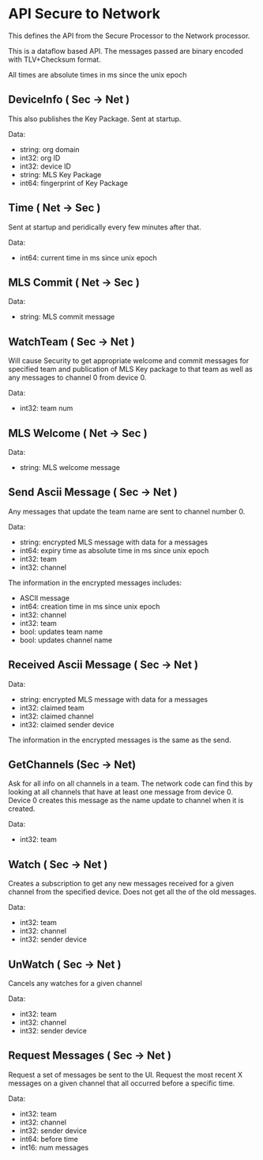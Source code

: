 # API Secure to Network

This defines the API from the Secure Processor to the Network processor.

This is a dataflow based API. The messages passed are binary encoded with TLV+Checksum format.

All times are absolute times in ms since the unix epoch


## DeviceInfo ( Sec -> Net )

This also publishes the Key Package. Sent at startup. 

Data:
* string: org domain
* int32: org ID
* int32: device ID
* string: MLS Key Package 
* int64: fingerprint of Key Package 

## Time ( Net -> Sec )

Sent at startup and peridically every few minutes after that. 

Data:
* int64: current time in ms since unix epoch


## MLS Commit ( Net -> Sec ) 

Data: 
* string:  MLS commit message 

## WatchTeam ( Sec -> Net ) 

Will cause Security to get appropriate welcome and commit messages for
specified team and publication of MLS Key package to that team as well
as any messages to channel 0 from device 0. 

Data: 
* int32: team num 


## MLS Welcome ( Net -> Sec ) 

Data: 
* string:  MLS welcome message 


## Send Ascii Message ( Sec -> Net )

Any messages that update the  team name are sent to channel
number 0. 

Data:
* string: encrypted MLS message with data for a messages
* int64: expiry time as absolute time in ms since unix epoch
* int32: team
* int32: channel

The information in the encrypted messages includes:
* ASCII message
* int64: creation time in ms since unix epoch
* int32: channel 
* int32: team 
* bool: updates team name
* bool: updates channel name 


## Received Ascii Message ( Sec -> Net )

Data:
* string: encrypted MLS message with data for a messages
* int32: claimed team
* int32: claimed channel
* int32: claimed sender device

The information in the encrypted messages is the same as the send. 


## GetChannels  (Sec -> Net)

Ask for all info on all channels in a team. The network code can find
this by looking at all channels that have at least one message from
device 0. Device 0 creates this message as the name update to channel
when it is created. 

Data:
* int32: team 


## Watch ( Sec -> Net )

Creates a subscription to get any new messages received for a given
channel from the specified device. Does not get all the of the old messages.

Data:
* int32: team
* int32: channel 
* int32: sender device 

## UnWatch  ( Sec -> Net )

Cancels any watches for a given channel

Data:
* int32: team
* int32: channel
* int32: sender device 

## Request Messages ( Sec -> Net )

Request a set of messages be sent to the UI. Request the most recent X messages on a given channel that all occurred before a specific time.

Data:
* int32: team
* int32: channel
* int32: sender device 
* int64: before time
* int16: num messages

